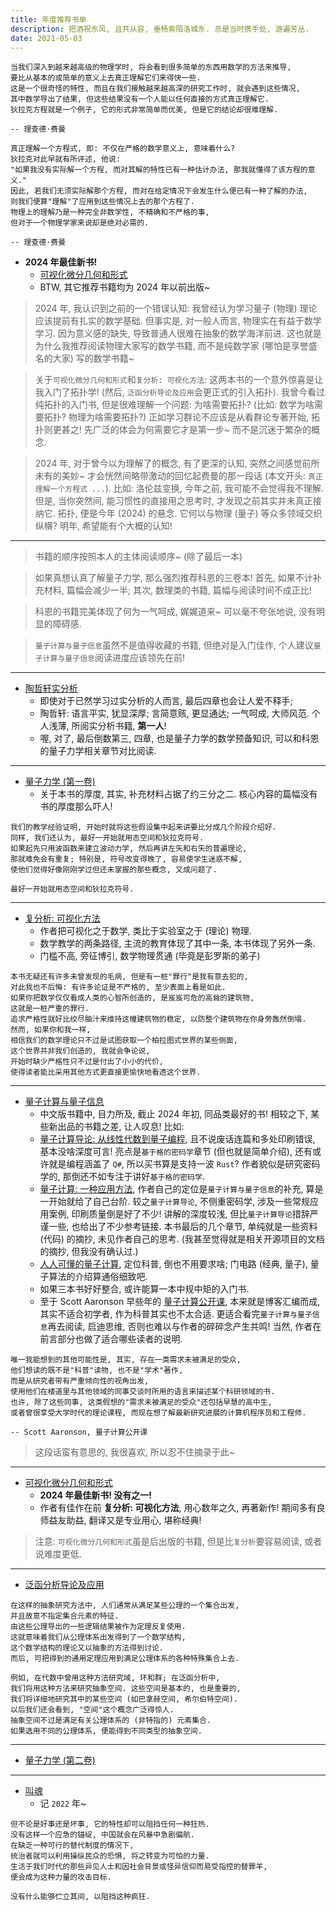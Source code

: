 ```yaml
---
title: 年度推荐书单
description: 把酒祝东风, 且共从容, 垂杨紫陌洛城东. 总是当时携手处, 游遍芳丛.
date: 2021-05-03
---
```


```
当我们深入到越来越高级的物理学时, 将会看到很多简单的东西用数学的方法来推导,
要比从基本的或简单的意义上去真正理解它们来得快一些.
这是一个很奇怪的特性, 而且在我们接触越来越高深的研究工作时, 就会遇到这些情况,
其中数学导出了结果, 但这些结果没有一个人能以任何直接的方式真正理解它.
狄拉克方程就是一个例子, 它的形式非常简单而优美, 但是它的结论却很难理解.

-- 理查德·费曼
```

```
真正理解一个方程式, 即: 不仅在严格的数学意义上, 意味着什么?
狄拉克对此早就有所评述, 他说:
"如果我没有实际解一个方程, 而对其解的特性已有一种估计办法, 那我就懂得了该方程的意义."
因此, 若我们无须实际解那个方程, 而对在给定情况下会发生什么便已有一种了解的办法,
则我们便算"理解"了应用到这些情况上去的那个方程了.
物理上的理解乃是一种完全非数学性, 不精确和不严格的事,
但对于一个物理学家来说却是绝对必需的.

-- 理查德·费曼
```

- __2024 年最佳新书!__
  - [可视化微分几何和形式](https://book.douban.com/subject/36369485/)
  - BTW, 其它推荐书籍均为 2024 年以前出版~

> 2024 年, 我认识到之前的一个错误认知:
  我曾经认为学习量子 (物理) 理论应该提前有扎实的数学基础.
  但事实是, 对一般人而言, 物理实在有益于数学学习.
  因为意义感的缺失, 导致普通人很难在抽象的数学海洋前进.
  这也就是为什么我推荐阅读物理大家写的数学书籍,
  而不是纯数学家 (哪怕是享誉盛名的大家) 写的数学书籍~

> 关于`可视化微分几何和形式`和`复分析: 可视化方法`:
  这两本书的一个意外惊喜是让我入门了拓扑学!
  (然后, `泛函分析导论及应用`会更正式的引入拓扑).
  我曾今看过纯拓扑的入门书, 但是很难理解一个问题: 为啥需要拓扑?
  (比如: 数学为啥需要拓扑? 物理为啥需要拓扑?)
  正如学习群论不应该是从看群论专著开始, 拓扑则更甚之!
  先广泛的体会为何需要它才是第一步~ 而不是沉迷于繁杂的概念.

> 2024 年, 对于曾今以为理解了的概念, 有了更深的认知,
  突然之间感觉前所未有的美妙~
  才会恍然间略带激动的回忆起费曼的那一段话
  (本文开头: `真正理解一个方程式 ...`).
  比如: 洛伦兹变换, 今年之前, 我可能不会觉得我不理解.
  但是, 当你突然间, 能习惯性的直接用之思考时,
  才发现之前其实并未真正接纳它.
  拓扑, 便是今年 (2024) 的悬念.
  它何以与物理 (量子) 等众多领域交织纵横?
  明年, 希望能有个大概的认知!

------------------

> 书籍的顺序按照本人的主体阅读顺序~ (除了最后一本)

> 如果真想认真了解量子力学, 那么强烈推荐科恩的三卷本!
  首先, 如果不计补充材料, 篇幅会减少一半;
  其次, 数理类的书籍, 篇幅与阅读时间不成正比!

> 科恩的书籍完美体现了何为一气呵成, 娓娓道来~
  可以毫不夸张地说, 没有明显的障碍感.

> `量子计算与量子信息`虽然不是值得收藏的书籍, 但绝对是入门佳作,
  个人建议`量子计算与量子信息`阅读进度应该领先在前!

------------------

- [陶哲轩实分析](https://book.douban.com/subject/30227556/)
  - 即使对于已然学习过实分析的人而言, 最后四章也会让人爱不释手;
  - 陶哲轩: 语言平实, 犹显深厚; 言简意赅, 更显通达; 一气呵成, 大师风范.
    个人浅薄, 所阅实分析书籍, __第一人__!
  - 喔, 对了, 最后倒数第三, 四章, 也是量子力学的数学预备知识,
    可以和科恩的量子力学相关章节对比阅读.

------------------

- [量子力学 (第一卷)](https://book.douban.com/subject/25954720/)
  - 关于本书的厚度, 其实, 补充材料占据了约三分之二.
    核心内容的篇幅没有书的厚度那么吓人!

```
我们的教学经验证明, 开始时就将这些假设集中起来讲要比分成几个阶段介绍好.
同样, 我们还认为, 最好一开始就用态空间和狄拉克符号.
如果起先只用波函数来建立波动力学, 然后再讲左矢和右矢的普遍理论,
那就难免会有重复; 特别是, 符号改变得晚了, 容易使学生迷惑不解,
使他们觉得好像刚刚学过但还未掌握的那些概念, 又成问题了.
```

```
最好一开始就用态空间和狄拉克符号.
```

------------------

- [复分析: 可视化方法](https://book.douban.com/subject/35316347/)
  - 作者把可视化之于数学, 类比于实验室之于 (理论) 物理.
  - 数学教学的两条路径, 主流的教育体现了其中一条, 本书体现了另外一条.
  - 门槛不高, 旁征博引, 数学物理贯通 (毕竟是彭罗斯的弟子)

```
本书无疑还有许多未曾发现的毛病, 但是有一桩"罪行"是我有意去犯的,
对此我也不后悔: 有许多论证是不严格的, 至少表面上看是如此.
如果你把数学仅仅看成人类的心智所创造的, 是岌岌可危的高耸的建筑物,
这就是一桩严重的罪行.
追求严格性就好比绞尽脑汁来维持这幢建筑物的稳定, 以防整个建筑物在你身旁轰然倒塌.
然而, 如果你和我一样,
相信我们的数学理论只不过是试图获取一个柏拉图式世界的某些侧面,
这个世界并非我们创造的, 我就会争论说,
开始时缺少严格性只不过是付出了小小的代价,
使得读者能比采用其他方式更直接更愉快地看透这个世界.
```

------------------

- [量子计算与量子信息](https://book.douban.com/subject/35777059/)
  - 中文版书籍中, 目力所及, 截止 2024 年初, 同品类最好的书!
    相较之下, 某些新出品的书籍之差, 让人叹息! 比如:
  - [量子计算导论: 从线性代数到量子编程](https://book.douban.com/subject/36329438/),
    且不说废话连篇和多处印刷错误, 基本没啥深度可言!
    亮点是`基于格的密码学`章节 (但也就是简单介绍),
    还有或许就是编程涵盖了 `Q#`, 所以买书算是支持一波 `Rust`?
    作者貌似是研究密码学的, 那倒还不如专注于讲好`基于格的密码学`.
  - [量子计算: 一种应用方法](https://book.douban.com/subject/35812490/),
    作者自己的定位是`量子计算与量子信息`的补充, 算是一开始就给了自己台阶.
    较之`量子计算导论`, 不侧重密码学, 涉及一些常规应用案例, 印刷质量倒是好了不少!
    讲解的深度较浅, 但比`量子计算导论`措辞严谨一些, 也给出了不少参考链接.
    本书最后的几个章节, 单纯就是一些资料 (代码) 的摘抄, 未见作者自己的思考.
    (我甚至觉得就是相关开源项目的文档的摘抄, 但我没有确认过.)
  - [人人可懂的量子计算](https://book.douban.com/subject/34996717/),
    定位科普, 倒也不用要求啥; 门电路 (经典, 量子), 量子算法的介绍算通俗细致吧.
  - 如果三本书好好整合, 或许能算一本中规中矩的入门书.
  - 至于 Scott Aaronson 早些年的
    [量子计算公开课](https://book.douban.com/subject/35467917/),
    本来就是博客汇编而成, 其实不适合初学者, 作为科普其实也不太合适.
    更适合看完`量子计算与量子信息`再去阅读, 启迪思维,
    否则也难以与作者的碎碎念产生共鸣!
    当然, 作者在前言部分也做了适合哪些读者的说明.

```
唯一我能想到的其他可能性是, 其实, 存在一类需求未被满足的受众,
他们想读的既不是"科普"读物, 也不是"学术"著作,
而是从研究者带有严重倾向性的视角出发,
使用他们在楼道里与其他领域的同事交谈时所用的语言来描述某个科研领域的书.
也许, 除了这些同事, 这类假想的"需求未被满足的受众"还包括早慧的高中生,
或者曾很享受大学时代的理论课程, 而现在想了解最新研究进展的计算机程序员和工程师.

-- Scott Aaronson, 量子计算公开课
```

> 这段话蛮有意思的, 我很喜欢, 所以忍不住摘录于此~

------------------

- [可视化微分几何和形式](https://book.douban.com/subject/36369485/)
  - __2024 年最佳新书! 没有之一!__
  - 作者有佳作在前 __复分析: 可视化方法__, 用心数年之久, 再著新作!
    期间多有良师益友助益, 翻译又是专业用心, 堪称经典!

> 注意: `可视化微分几何和形式`虽是后出版的书籍,
  但是比`复分析`要容易阅读, 或者说难度更低.

------------------

- [泛函分析导论及应用](https://book.douban.com/subject/35941956/)

```
在这样的抽象研究方法中, 人们通常从满足某些公理的一个集合出发,
并且故意不指定集合元素的特征.
由这些公理导出的一些逻辑结果被作为定理反复使用.
这就意味着我们从公理体系出发得到了一个数学结构,
这个数学结构的理论又以抽象的方法得到讨论.
而后, 可把得到的通用定理应用到满足公理体系的各种特殊集合上去.

例如, 在代数中曾用这种方法研究域, 环和群; 在泛函分析中,
我们将用这种方法来研究抽象空间. 这些空间是基本的, 也是重要的,
我们将详细地研究其中的某些空间 (如巴拿赫空间, 希尔伯特空间).
以后我们还会看到, "空间"这个概念广泛得惊人.
抽象空间不过是满足有关公理体系的 (非特指的) 元素集合.
如果选用不同的公理体系, 便能得到不同类型的抽象空间.
```

------------------

- [量子力学 (第二卷)](https://book.douban.com/subject/26716232/)

------------------

- [叫魂](https://book.douban.com/subject/10471333/)
  - 记 `2022` 年~

```
但不论是好事还是坏事, 它的特性却可以阻挡任何一种狂热.
没有这样一个应急的锚碇, 中国就会在风暴中急剧偏航.
在缺乏一种可行的替代制度的情况下,
统治者就可以利用操纵民众的恐惧, 将之转变为可怕的力量.
生活于我们时代的那些异见人士和因社会背景或怪异信仰而易受指控的替罪羊,
便会成为这种力量的攻击目标.

没有什么能够伫立其间, 以阻挡这种疯狂.
```
